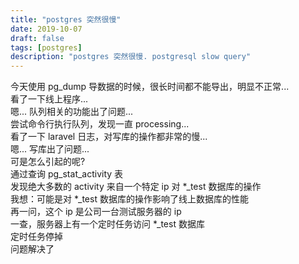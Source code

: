 ```yaml
---
title: "postgres 突然很慢"
date: 2019-10-07
draft: false
tags: [postgres]
description: "postgres 突然很慢. postgresql slow query"
---
```

今天使用 pg_dump 导数据的时候，很长时间都不能导出，明显不正常...  
看了一下线上程序...  
嗯... 队列相关的功能出了问题...  
尝试命令行执行队列，发现一直 processing...  
看了一下 laravel 日志，对写库的操作都非常的慢...  
嗯... 写库出了问题...  
可是怎么引起的呢?     
通过查询 pg_stat_activity 表  
发现绝大多数的 activity 来自一个特定 ip 对 \*_test 数据库的操作  
我想：可能是对 \*_test 数据库的操作影响了线上数据库的性能  
再一问，这个 ip 是公司一台测试服务器的 ip  
一查，服务器上有一个定时任务访问 \*_test 数据库  
定时任务停掉  
问题解决了 
